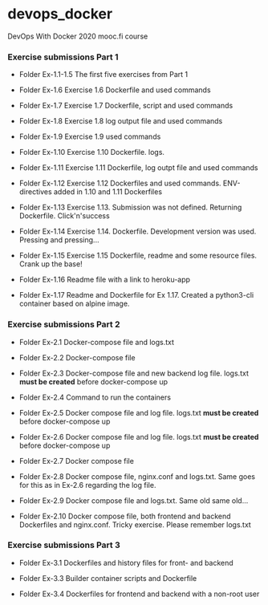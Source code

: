 # devops_docker
DevOps With Docker 2020 mooc.fi course

### Exercise submissions Part 1

* Folder Ex-1.1-1.5
The first five exercises from Part 1

* Folder Ex-1.6
Exercise 1.6 Dockerfile and used commands

* Folder Ex-1.7
Exercise 1.7 Dockerfile, script and used commands

* Folder Ex-1.8
Exercise 1.8 log output file and used commands

* Folder Ex-1.9
Exercise 1.9 used commands

* Folder Ex-1.10
Exercise 1.10 Dockerfile. logs.

* Folder Ex-1.11
Exercise 1.11 Dockerfile, log outpt file and used commands

* Folder Ex-1.12
Exercise 1.12 Dockerfiles and used commands. ENV-directives added in 1.10 and 1.11 Dockerfiles

* Folder Ex-1.13
Exercise 1.13. Submission was not defined. Returning Dockerfile. Click'n'success

* Folder Ex-1.14
Exercise 1.14. Dockerfile. Development version was used. Pressing and pressing...

* Folder Ex-1.15
Exercise 1.15 Dockerfile, readme and some resource files. Crank up the base!

* Folder Ex-1.16
Readme file with a link to heroku-app

* Folder Ex-1.17
Readme and Dockerfile for Ex 1.17. Created a python3-cli container based on alpine image.

### Exercise submissions Part 2

* Folder Ex-2.1
Docker-compose file and logs.txt

* Folder Ex-2.2
Docker-compose file

* Folder Ex-2.3
Docker-compose file and new backend log file. logs.txt **must be created** before docker-compose up

* Folder Ex-2.4
Command to run the containers

* Folder Ex-2.5
Docker compose file and log file. logs.txt **must be created** before docker-compose up

* Folder Ex-2.6
Docker compose file and log file. logs.txt **must be created** before docker-compose up

* Folder Ex-2.7
Docker compose file

* Folder Ex-2.8
Docker compose file, nginx.conf and logs.txt. Same goes for this as in Ex-2.6 regarding the log file.

* Folder Ex-2.9
Docker compose file and logs.txt. Same old same old...

* Folder Ex-2.10
Docker compose file, both frontend and backend Dockerfiles and nginx.conf. Tricky exercise. Please remember logs.txt

### Exercise submissions Part 3

* Folder Ex-3.1
Dockerfiles and history files for front- and backend

* Folder Ex-3.3
Builder container scripts and Dockerfile

* Folder Ex-3.4
Dockerfiles for frontend and backend with a non-root user
